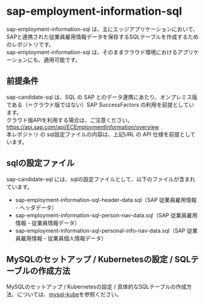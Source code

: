 # sap-employment-information-sql

sap-employment-information-sql は、主にエッジアプリケーションにおいて、SAPと連携された従業員雇用情報データを保存するSQLテーブルを作成するためのレポジトリです。   
sap-employment-information-sql は、そのままクラウド環境におけるアプリケーションにも、適用可能です。  

## 前提条件  
sap-candidate-sql は、SQL の SAP とのデータ連携にあたり、オンプレミス版である（＝クラウド版ではない）SAP SuccessFactors の利用を前提としています。  
クラウド版APIを利用する場合は、ご注意ください。  
https://api.sap.com/api/ECEmploymentInformation/overview  
本レポジトリ の sql設定ファイルの内容は、上記URL の API 仕様を前提としています。  

## sqlの設定ファイル

sap-candidate-sql には、sqlの設定ファイルとして、以下のファイルが含まれています。  

* sap-employment-information-sql-header-data.sql（SAP 従業員雇用情報 - ヘッダデータ）  
* sap-employment-information-sql-person-nav-data.sql（SAP 従業員雇用情報 - 従業員情報データ）  
* sap-employment-information-sql-personal-info-nav-data.sql（SAP 従業員雇用情報 - 従業員個人情報データ）  

## MySQLのセットアップ / Kubernetesの設定 / SQLテーブルの作成方法  

MySQLのセットアップ / Kubernetesの設定 / 具体的なSQLテーブルの作成方法、については、[mysql-kube](https://github.com/latonaio/mysql-kube)を参照ください。    